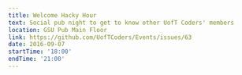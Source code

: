```yaml
---
title: Welcome Hacky Hour 
text: Social pub night to get to know other UofT Coders' members
location: GSU Pub Main Floor
link: https://github.com/UofTCoders/Events/issues/63
date: 2016-09-07
startTime: '18:00'
endTime: '21:00'
---
```

